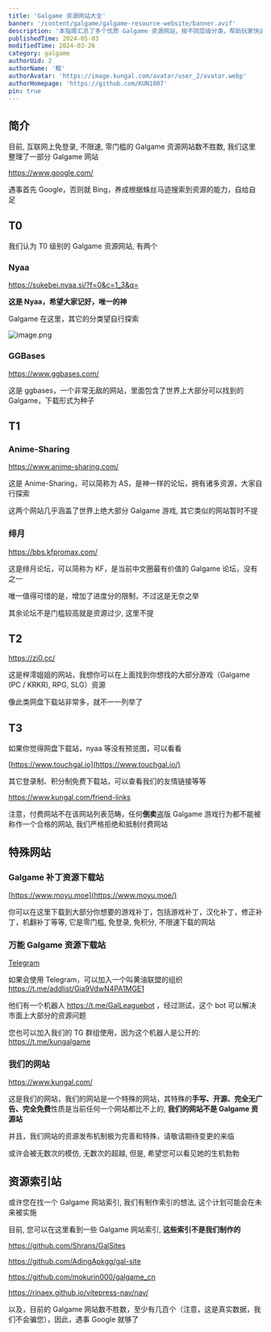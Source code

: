 ```yaml
---
title: 'Galgame 资源网站大全'
banner: '/content/galgame/galgame-resource-website/banner.avif'
description: '本指南汇总了多个优质 Galgame 资源网站，按不同层级分类，帮助玩家快速获取游戏。T0 级别包括 Nyaa，是最全面的 Galgame 资源站，以及 GGBases，提供大量种子下载。T1 级别推荐 Anime-Sharing（AS 论坛）和 绯月论坛（KF），前者资源丰富，后者为中文 Galgame 交流的核心。T2 级别涵盖网盘下载站，如 梓澪姐姐的网站，提供 PC、KRKR、RPG 等资源。T3 级别如 TouchGal.io，适合寻找带预览的资源。特殊站点包括 Moyu.moe（补丁下载）和 Telegram 群组（如黄油联盟 bot），提供自动化搜索服务。此外，Kungal.com 是开源、无广告的独特站点，并计划未来推出 Galgame 网站索引。'
publishedTime: 2024-05-03
modifiedTime: 2024-03-26
category: galgame
authorUid: 2
authorName: '鲲'
authorAvatar: 'https://image.kungal.com/avatar/user_2/avatar.webp'
authorHomepage: 'https://github.com/KUN1007'
pin: true
---
```


## 简介

目前, 互联网上免登录, 不限速, 零门槛的 Galgame 资源网站数不胜数, 我们这里整理了一部分 Galgame 网站

https://www.google.com/

遇事首先 Google，否则就 Bing，养成根据蛛丝马迹搜索到资源的能力，自给自足

## T0

我们认为 T0 级别的 Galgame 资源网站, 有两个

### Nyaa

https://sukebei.nyaa.si/?f=0&c=1_3&q=

**这是 Nyaa，希望大家记好，唯一的神**

Galgame 在这里，其它的分类望自行探索

![image.png](https://image.kungal.com/topic/user_2/%E9%B2%B2-1714749136626.webp)

### GGBases

https://www.ggbases.com/

这是 ggbases，一个非常无敌的网站，里面包含了世界上大部分可以找到的 Galgame，下载形式为种子

## T1

### Anime-Sharing

https://www.anime-sharing.com/

这是 Anime-Sharing，可以简称为 AS，是神一样的论坛，拥有诸多资源，大家自行探索

这两个网站几乎涵盖了世界上绝大部分 Galgame 游戏, 其它类似的网站暂时不提

### 绯月

https://bbs.kfpromax.com/

这是绯月论坛，可以简称为 KF，是当前中文圈最有价值的 Galgame 论坛，没有之一

唯一值得可惜的是，增加了进度分的限制，不过这是无奈之举

其余论坛不是门槛较高就是资源过少, 这里不提

## T2

https://zi0.cc/

这是梓澪姐姐的网站，我想你可以在上面找到你想找的大部分游戏（Galgame (PC / KRKR), RPG, SLG）资源

像此类网盘下载站非常多，就不一一列举了

## T3

如果你觉得网盘下载站，nyaa 等没有预览图，可以看看

[https://www.touchgal.io](https://www.touchgal.io/)

其它登录制、积分制免费下载站，可以查看我们的友情链接等等

https://www.kungal.com/friend-links

注意，付费网站不在该网站列表范畴，任何**倒卖**盗版 Galgame 游戏行为都不能被称作一个合格的网站, 我们严格拒绝和抵制付费网站

## 特殊网站

### Galgame 补丁资源下载站

[https://www.moyu.moe](https://www.moyu.moe/)

你可以在这里下载到大部分你想要的游戏补丁，包括游戏补丁，汉化补丁，修正补丁，机翻补丁等等, 它是零门槛, 免登录, 免积分, 不限速下载的网站

### 万能 Galgame 资源下载站

[Telegram](https://telegram.org/apps)

如果会使用 Telegram，可以加入一个叫黄油联盟的组织 https://t.me/addlist/Gia9VdwN4PA1MGE1

他们有一个机器人 https://t.me/GalLeaguebot ，经过测试，这个 bot 可以解决市面上大部分的资源问题

您也可以加入我们的 TG 群组使用，因为这个机器人是公开的: https://t.me/kungalgame

### 我们的网站

https://www.kungal.com/

这是我们的网站，我们的网站是一个特殊的网站，其特殊的**手写、开源、完全无广告、完全免费**性质是当前任何一个网站都比不上的, **我们的网站不是 Galgame 资源站**

并且，我们网站的资源发布机制极为完善和特殊，请敬请期待变更的来临

或许会被无数次的模仿, 无数次的超越, 但是, 希望您可以看见她的生机勃勃

## 资源索引站

或许您在找一个 Galgame 网站索引, 我们有制作索引的想法, 这个计划可能会在未来被实施

目前, 您可以在这里看到一些 Galgame 网站索引, **这些索引不是我们制作的**

https://github.com/Shrans/GalSites

https://github.com/AdingApkgg/gal-site

https://github.com/mokurin000/galgame_cn

https://rinaex.github.io/vitepress-nav/nav/

以及，目前的 Galgame 网站数不胜数，至少有几百个（注意，这是真实数据，我们不会骗您），因此，遇事 Google 就够了

